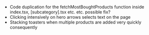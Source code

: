 - Code duplication for the fetchMostBoughtProducts function inside index.tsx, [subcategory].tsx etc. etc. possible fix?
- Clicking intensively on hero arrows selects text on the page
- Stacking toasters when multiple products are added very quickly consequently
